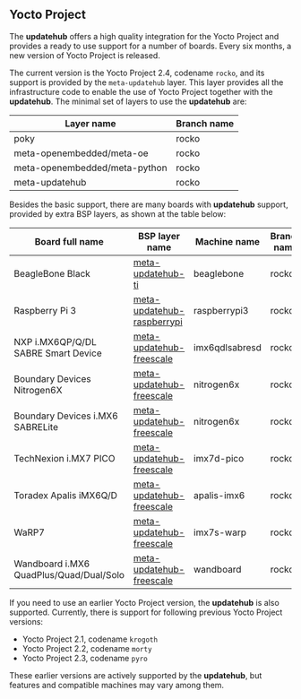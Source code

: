 ## Yocto Project

The **updatehub** offers a high quality integration for the Yocto Project and provides a ready to use support for a number of boards. Every six months, a new version of Yocto Project is released.

The current version is the Yocto Project 2.4, codename `rocko`, and its support is provided by the `meta-updatehub` layer. This layer provides all the infrastructure code to enable the use of Yocto Project together with the **updatehub**. The minimal set of layers to use the **updatehub** are:

| Layer name                    | Branch name |
|-------------------------------|-------------|
| poky                          | rocko       |
| meta-openembedded/meta-oe     | rocko       |
| meta-openembedded/meta-python | rocko       |
| meta-updatehub                | rocko       |


Besides the basic support, there are many boards with **updatehub** support, provided by extra BSP layers, as shown at the table below:

|  Board full name                        | BSP layer name                                                                                              | Machine name   | Branch name |
|-----------------------------------------|-------------------------------------------------------------------------------------------------------------|----------------|-------------|
| BeagleBone Black                        | [meta-updatehub-ti](https://github.com/updatehub/meta-updatehub-ti/tree/rocko)                   | beaglebone     | rocko       |
| Raspberry Pi 3                          | [meta-updatehub-raspberrypi](https://github.com/updatehub/meta-updatehub-raspberrypi/tree/rocko) | raspberrypi3   | rocko       |
| NXP i.MX6QP/Q/DL SABRE Smart Device     | [meta-updatehub-freescale](https://github.com/updatehub/meta-updatehub-freescale/tree/rocko)     | imx6qdlsabresd | rocko       |
| Boundary Devices Nitrogen6X             | [meta-updatehub-freescale](https://github.com/updatehub/meta-updatehub-freescale/tree/rocko)     | nitrogen6x     | rocko       |
| Boundary Devices i.MX6 SABRELite        | [meta-updatehub-freescale](https://github.com/updatehub/meta-updatehub-freescale/tree/rocko)     | nitrogen6x     | rocko       |
| TechNexion i.MX7 PICO                   | [meta-updatehub-freescale](https://github.com/updatehub/meta-updatehub-freescale/tree/rocko)     | imx7d-pico     | rocko       |
| Toradex Apalis iMX6Q/D                  | [meta-updatehub-freescale](https://github.com/updatehub/meta-updatehub-freescale/tree/rocko)     | apalis-imx6    | rocko       |
| WaRP7                                   | [meta-updatehub-freescale](https://github.com/updatehub/meta-updatehub-freescale/tree/rocko)     | imx7s-warp     | rocko       |
| Wandboard i.MX6 QuadPlus/Quad/Dual/Solo | [meta-updatehub-freescale](https://github.com/updatehub/meta-updatehub-freescale/tree/rocko)     | wandboard      | rocko       |


If you need to use an earlier Yocto Project version, the **updatehub** is also supported. Currently, there is support for following previous Yocto Project versions:

* Yocto Project 2.1, codename `krogoth`
* Yocto Project 2.2, codename `morty`
* Yocto Project 2.3, codename `pyro`

These earlier versions are actively supported by the **updatehub**, but features and compatible machines may vary among them.
